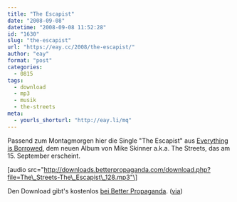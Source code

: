 ```yaml
---
title: "The Escapist"
date: "2008-09-08"
datetime: "2008-09-08 11:52:28"
id: "1630"
slug: "the-escapist"
url: "https://eay.cc/2008/the-escapist/"
author: "eay"
format: "post"
categories:
  - 0815
tags:
  - download
  - mp3
  - musik
  - the-streets
meta:
  - yourls_shorturl: "http://eay.li/mq"
---
```


Passend zum Montagmorgen hier die Single "The Escapist" aus [Everything is Borrowed](http://www.amazon.de/exec/obidos/ASIN/B001DLU9MO/eayznet-21), dem neuen Album von Mike Skinner a.k.a. The Streets, das am 15. September erscheint.

\[audio src="http://downloads.betterpropaganda.com/download.php?file=The\_Streets-The\_Escapist\_128.mp3"\]

Den Download gibt's kostenlos [bei Better Propaganda](http://betterpropaganda.com/artist_page.aspx?id=417). ([via](http://www.nicorola.de/aktuelle-beitrage/musik/mp3-der-woche/mp3-der-woche-the-streets))
